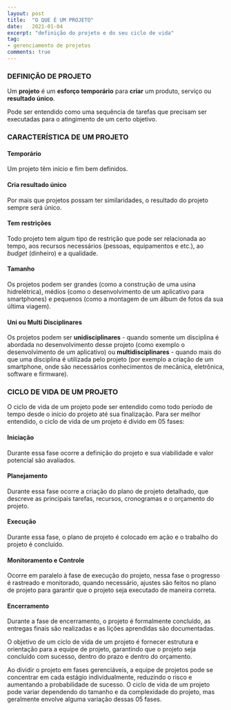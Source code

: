 ```yaml
---
layout: post
title:  "O QUE É UM PROJETO"
date:   2021-01-04
excerpt: "definição do projeto e do seu ciclo de vida"
tag:
- gerenciamento de projetos
comments: true
---
```

### DEFINIÇÃO DE PROJETO
Um <b>projeto</b> é um <b>esforço temporário</b> para <b>criar</b> um produto, serviço ou <b>resultado único</b>.

Pode ser entendido como uma sequência de tarefas que precisam ser executadas para o atingimento de um certo objetivo.

### CARACTERÍSTICA DE UM PROJETO

#### Temporário
Um projeto têm início e fim bem definidos.

#### Cria resultado único
Por mais que projetos possam ter similaridades, o resultado do projeto sempre será único.

#### Tem restrições
Todo projeto tem algum tipo de restrição que pode ser relacionada ao tempo, aos recursos necessários (pessoas, equipamentos e etc.), ao *budget* (dinheiro) e a qualidade.

#### Tamanho
Os projetos podem ser grandes (como a construção de uma usina hidrelétrica), médios (como o desenvolvimento de um aplicativo para smartphones) e pequenos (como a montagem de um álbum de fotos da sua última viagem).

#### Uni ou Multi Disciplinares
Os projetos podem ser <b>unidisciplinares</b> - quando somente um disciplina é abordada no desenvolvimento desse projeto (como exemplo o desenvolvimento de um aplicativo) ou <b>multidisciplinares</b> - quando mais do que uma disciplina é utilizada pelo projeto (por exemplo a criação de um smartphone, onde são necessários conhecimentos de mecânica, eletrônica, software e firmware).

### CICLO DE VIDA DE UM PROJETO
O ciclo de vida de um projeto pode ser entendido como todo período de tempo desde o início do projeto até sua finalização. Para ser melhor entendido, o ciclo de vida de um projeto é divido em 05 fases:

#### Iniciação
Durante essa fase ocorre a definição do projeto e sua viabilidade e valor potencial são avaliados.

#### Planejamento
Durante essa fase ocorre a criação do plano de projeto detalhado, que descreve as principais tarefas, recursos, cronogramas e o orçamento do projeto.

#### Execução
Durante essa fase, o plano de projeto é colocado em ação e o trabalho do projeto é concluído.

#### Monitoramento e Controle
Ocorre em paralelo à fase de execução do projeto, nessa fase o progresso é rastreado e monitorado, quando necessário, ajustes são feitos no plano de projeto para garantir que o projeto seja executado de maneira correta.

#### Encerramento
Durante a fase de encerramento, o projeto é formalmente concluído, as entregas finais são realizadas e as lições aprendidas são documentadas.

O objetivo de um ciclo de vida de um projeto é fornecer estrutura e orientação para a equipe de projeto, garantindo que o projeto seja concluído com sucesso, dentro do prazo e dentro do orçamento.

Ao dividir o projeto em fases gerenciáveis, a equipe de projetos pode se concentrar em cada estágio individualmente, reduzindo o risco e aumentando a probabilidade de sucesso. O ciclo de vida de um projeto pode variar dependendo do tamanho e da complexidade do projeto, mas geralmente envolve alguma variação dessas 05 fases.
